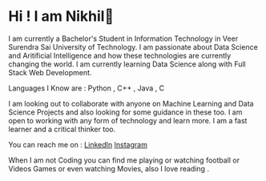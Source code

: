 # Hi ! I am Nikhil👋

<!--
**nslearn/nslearn** is a ✨ _special_ ✨ repository because its `README.md` (this file) appears on your GitHub profile.

Here are some ideas to get you started:

- 🔭 I’m currently working on ...
- 🌱 I’m currently learning ...
- 👯 I’m looking to collaborate on ...
- 🤔 I’m looking for help with ...
- 💬 Ask me about ...
- 📫 How to reach me: ...
- 😄 Pronouns: ...
- ⚡ Fun fact: ...
-->
I am currently a Bachelor's Student in Information Technology in Veer Surendra Sai University of Technology. I am passionate about Data Science and Aritificial Intelligence
and how these technologies are currently changing the world. I am currently learning Data Science along with Full Stack Web Development.

Languages I Know are : Python , C++ , Java , C

I am looking out to collaborate with anyone on Machine Learning and Data Science Projects and also looking for some guidance in these too. I am open to working with any form of 
technology and learn more. I am a fast learner and a critical thinker too.

You can reach me on : <a href="https://www.linkedin.com/nscode">LinkedIn</a>  <a href="https://www.instagram.com/sharmajiikabetaaa">Instagram</a>

When I am not Coding you can find me playing or watching football or Videos Games or even watching Movies, also I love reading . 
